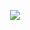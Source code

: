 <p align="center">
  <img src="https://i.pinimg.com/originals/f7/e2/29/f7e229a1352bc6db247a59b3824b3936.gif">
</p>
